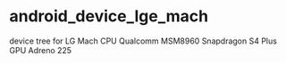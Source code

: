 # android_device_lge_mach
 device tree for LG Mach
CPU Qualcomm MSM8960 Snapdragon S4 Plus
GPU Adreno 225
